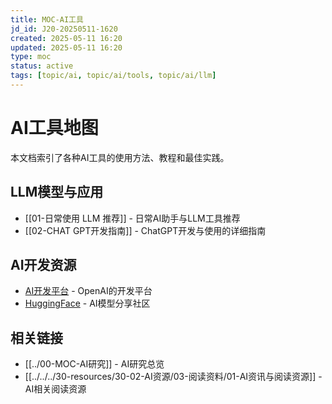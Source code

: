 ```yaml
---
title: MOC-AI工具
jd_id: J20-20250511-1620
created: 2025-05-11 16:20
updated: 2025-05-11 16:20
type: moc
status: active
tags: [topic/ai, topic/ai/tools, topic/ai/llm]
---
```


# AI工具地图

本文档索引了各种AI工具的使用方法、教程和最佳实践。

## LLM模型与应用

- [[01-日常使用 LLM 推荐]] - 日常AI助手与LLM工具推荐
- [[02-CHAT GPT开发指南]] - ChatGPT开发与使用的详细指南

## AI开发资源

- [AI开发平台](https://platform.openai.com/) - OpenAI的开发平台
- [HuggingFace](https://huggingface.co/) - AI模型分享社区

## 相关链接

- [[../00-MOC-AI研究]] - AI研究总览
- [[../../../30-resources/30-02-AI资源/03-阅读资料/01-AI资讯与阅读资源]] - AI相关阅读资源 